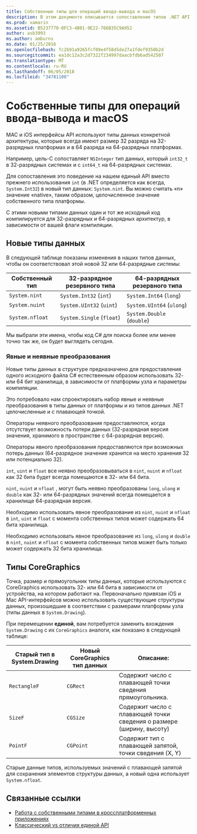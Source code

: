 ```yaml
---
title: Собственные типы для операций ввода-вывода и macOS
description: В этом документе описывается сопоставление типов .NET API единой Xamarin для 32-разрядных и 64-разрядных собственных типов, при необходимости, в зависимости от целевой архитектуры компиляции.
ms.prod: xamarin
ms.assetid: B5237770-0FC3-4B01-9E22-766B35C9A952
author: asb3993
ms.author: amburns
ms.date: 01/25/2016
ms.openlocfilehash: fc2b91a9265fcf09e4f58d5de27a1fdef9350b2d
ms.sourcegitcommit: ea1dc12a3c2d7322f234997daacbfdb6ad542507
ms.translationtype: MT
ms.contentlocale: ru-RU
ms.lasthandoff: 06/05/2018
ms.locfileid: "34781108"
---
```

# <a name="native-types-for-ios-and-macos"></a>Собственные типы для операций ввода-вывода и macOS

MAC и iOS интерфейсы API используют типы данных конкретной архитектуры, которые всегда имеют размер 32 разряда на 32-разрядных платформах и в 64 разряда на 64-разрядных платформах.

Например, цель-C сопоставляет `NSInteger` тип данных, который `int32_t` в 32-разрядных системах и с `int64_t` на 64-разрядных системах.

Для сопоставления это поведение на нашем единый API вместо прежнего использования `int` (в .NET определяется как всегда, `System.Int32`) в новый тип данных: `System.nint`. Вы можно считать «n» значение «native», таким образом, целочисленное значение собственного типа платформы.

С этими новыми типами данных один и тот же исходный код компилируется для 32-разрядных и 64-разрядных архитектур, в зависимости от вашей флаги компиляции.

## <a name="new-data-types"></a>Новые типы данных

В следующей таблице показаны изменения в наших типов данных, чтобы он соответствовал этой новой 32 или 64-разрядные системы:

|Собственный тип|32-разрядное резервного типа|64-разрядных резервного типа|
|--- |--- |--- |
|`System.nint`|`System.Int32` (`int`)|`System.Int64` (`long`)|
|`System.nuint`|`System.UInt32` (`uint`)|`System.UInt64` (`ulong`)|
|`System.nfloat`|`System.Single` (`float`)|`System.Double` (`double`)|

Мы выбрали эти имена, чтобы код C# для поиска более или менее точно так же, он будет выглядеть сегодня.

### <a name="implicit-and-explicit-conversions"></a>Явные и неявные преобразования

Новые типы данных в структуре предназначено для предоставления одного исходного файла C# естественным образом использовать 32- или 64 бит хранилища, в зависимости от платформы узла и параметры компиляции.

Это потребовало нам спроектировать набор явные и неявные преобразования в типы данных от платформы и из типов данных .NET целочисленные и с плавающей точкой.

Операторы неявного преобразования предоставляются, когда отсутствует возможность потери данных (32-разрядная версия значения, хранимого в пространстве с 64-разрядная версия).

Операторы явного преобразования предоставляются при возможных потерь данных (64-разрядное значение хранится на место хранения 32 или потенциально 32).

 `int`, `uint` и `float` все неявно преобразовываться в `nint`, `nuint` и `nfloat` как 32 бита будет всегда помещаются в 32- или 64 бита.

 `nint`, `nuint` и `nfloat` , могут быть неявно преобразованы `long`, `ulong` и `double` как 32- или 64-разрядных значений всегда помещается в хранилище 64-разрядная версия.

Необходимо использовать явное преобразование из `nint`, `nuint` и `nfloat` в `int`, `uint` и `float` с момента собственных типов может содержать 64 бита хранилища.

Необходимо использовать явное преобразование из `long`, `ulong` и `double` в `nint`, `nuint` и `nfloat` с момента собственных типов может быть только может содержать 32 бита хранилища.

## <a name="coregraphics-types"></a>Типы CoreGraphics

Точка, размер и прямоугольник типы данных, которые используются с CoreGraphics использовать 32- или 64 бита в зависимости от устройства, на котором работают на.  Первоначально привязан iOS и Mac API-интерфейсов можно использовать существующие структуры данных, произошедшие в соответствии с размерами платформы узла (типы данных в `System.Drawing`).

При перемещении **единой**, вам потребуется заменить вхождения `System.Drawing` с их `CoreGraphics` аналоги, как показано в следующей таблице:

|Старый тип в System.Drawing|Новый CoreGraphics тип данных|Описание:|
|--- |--- |--- |
|`RectangleF`|`CGRect`|Содержит число с плавающей точки сведения прямоугольника.|
|`SizeF`|`CGSize`|Содержит число с плавающей точки сведения о размере (ширину, высоту)|
|`PointF`|`CGPoint`|Содержит тип с плавающей запятой, точки сведения (X, Y)|

Старые данные типов, используемых значений с плавающей запятой для сохранения элементов структуры данных, а новый одна использует `System.nfloat`.

## <a name="related-links"></a>Связанные ссылки

- [Работа с собственными типами в кроссплатформенных приложениях](~/cross-platform/macios/native-types-cross-platform.md)
- [Классический vs отличия единой API](https://developer.xamarin.com/releases/ios/api_changes/classic-vs-unified-8.6.0/)
